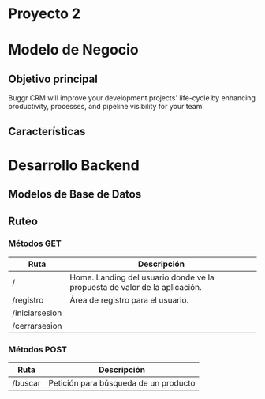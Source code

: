 # Proyecto 2

# Modelo de Negocio

## Objetivo principal

Buggr CRM will improve your development projects' life-cycle by enhancing productivity, processes, and pipeline visibility for your team.

## Características




# Desarrollo Backend



## Modelos de Base de Datos






## Ruteo

### Métodos GET

Ruta  | Descripción
------------- | -------------
/  | Home. Landing del usuario donde ve la propuesta de valor de la aplicación.
/registro  | Área de registro para el usuario.
/iniciarsesion  | 
/cerrarsesion |


### Métodos POST

Ruta  | Descripción
------------- | -------------
/buscar  | Petición para búsqueda de un producto


